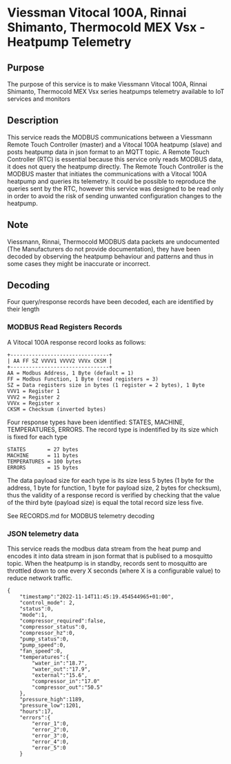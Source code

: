 # Viessman Vitocal 100A, Rinnai Shimanto, Thermocold MEX Vsx - Heatpump Telemetry

## Purpose
The purpose of this service is to make Viessmann Vitocal 100A, Rinnai Shimanto, Thermocold MEX Vsx series heatpumps telemetry available to IoT services and monitors 

## Description
This service reads the MODBUS communications between a Viessmann Remote Touch Controller (master) and a Vitocal 100A heatpump (slave) and posts heatpump data in json format to an MQTT topic.
A Remote Touch Controller (RTC) is essential because this service only reads MODBUS data, it does not query the heatpump directly. The Remote Touch Controller is the MODBUS master that initiates the communications with a Vitocal 100A heatpump and queries its telemetry.
It could be possible to reproduce the queries sent by the RTC, however this service was designed to be read only in order to avoid the risk of sending unwanted configuration changes to the heatpump. 

## Note
Viessmann, Rinnai, Thermocold MODBUS data packets are undocumented (The Manufacturers do not provide documentation), they have been decoded by observing the heatpump behaviour and patterns and thus in some cases they might be inaccurate or incorrect.

## Decoding
Four query/response records have been decoded, each are identified by their length 
### MODBUS Read Registers Records
A Vitocal 100A response record looks as follows:
```
+--------------------------------+
| AA FF SZ VVVV1 VVVV2 VVVx CKSM |
+--------------------------------+
AA = Modbus Address, 1 Byte (default = 1)
FF = Modbus Function, 1 Byte (read registers = 3)
SZ = Data registers size in bytes (1 register = 2 bytes), 1 Byte
VVV1 = Register 1
VVV2 = Register 2
VVVx = Register x
CKSM = Checksum (inverted bytes)
```
Four response types have been identified: STATES, MACHINE, TEMPERATURES, ERRORS.
The record type is indentified by its size which is fixed for each type
```
STATES       = 27 bytes
MACHINE      = 11 bytes
TEMPERATURES = 100 bytes
ERRORS       = 15 bytes
```
The data payload size for each type is its size less 5 bytes (1 byte for the address, 1 byte for function, 1 byte for payload size, 2 bytes for checksum), thus the validity of a response record is verified by checking that the value of the third byte (payload size) is equal the total record size less five.

See RECORDS.md for MODBUS telemetry decoding 

### JSON telemetry data
This service reads the modbus data stream from the heat pump and encodes it into data stream in json format that is publised to a mosquitto topic. When the heatpump is in standby, records sent to mosquitto are throttled down to one every X seconds (where X is a configurable value) to reduce network traffic.

```
{
    "timestamp":"2022-11-14T11:45:19.454544965+01:00",
    "control_mode": 2,
    "status":0,
    "mode":1,
    "compressor_required":false,
    "compressor_status":0,
    "compressor_hz":0,
    "pump_status":0,
    "pump_speed":0,
    "fan_speed":0,
    "temperatures":{
        "water_in":"18.7",
        "water_out":"17.9",
        "external":"15.6",
        "compressor_in":"17.0"
        "compressor_out":"50.5"
    },
    "pressure_high":1189,
    "pressure_low":1201,
    "hours":17,
    "errors":{
        "error_1":0,
        "error_2":0,
        "error_3":0,
        "error_4":0,
        "error_5":0
    }
```



